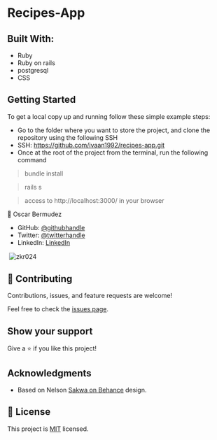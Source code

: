 # Recipes-App

## Built With:

- Ruby
- Ruby on rails
- postgresql
- CSS

## Getting Started

To get a local copy up and running follow these simple example steps:

- Go to the folder where you want to store the project, and clone the repository using the following SSH
- SSH: https://github.com/ivaan1992/recipes-app.git
- Once at the root of the project from the terminal, run the following command
 > bundle install
 
 > rails s
 
 > access to http://localhost:3000/ in your browser

👤 Oscar Bermudez

- GitHub: [@githubhandle](https://github.com/zkr024)
- Twitter: [@twitterhandle](https://twitter.com/zkr024)
- LinkedIn: [LinkedIn](www.linkedin.com/in/oscar-bermudez-07908222a)

<p>&nbsp;<img align="center" src="https://github-readme-stats.vercel.app/api?username=zkr024&show_icons=true&locale=en&theme=dark" alt="zkr024" /></p>

## 🤝 Contributing

Contributions, issues, and feature requests are welcome!

Feel free to check the [issues page](../../issues/).

## Show your support

Give a ⭐️ if you like this project!

## Acknowledgments

- Based on Nelson [Sakwa on Behance](https://www.behance.net/sakwadesignstudio) design.

## 📝 License

This project is [MIT](./MIT.md) licensed.
